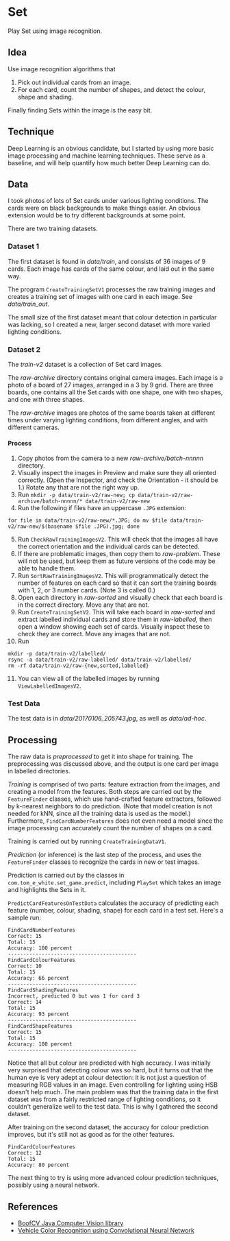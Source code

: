 # Set

Play Set using image recognition.

## Idea

Use image recognition algorithms that

1. Pick out individual cards from an image.
2. For each card, count the number of shapes, and detect the colour, shape and shading.

Finally finding Sets within the image is the easy bit.

## Technique

Deep Learning is an obvious candidate, but I started by using more basic image processing
and machine learning techniques. These serve as a baseline, and will help quantify
how much better Deep Learning can do.

## Data

I took photos of lots of Set cards under various lighting conditions. The cards were
on black backgrounds to make things easier. An obvious extension would be to try
different backgrounds at some point.

There are two training datasets.

### Dataset 1

The first dataset is found in _data/train_, and consists of 36 images of 9 cards.
Each image has cards of the same colour, and laid out in the same way.

The program `CreateTrainingSetV1` processes the raw training images and creates
a training set of images with one card in each image. See _data/train_out_.

The small size of the first dataset meant that colour detection in particular was
lacking, so I created a new, larger second dataset with more varied lighting conditions.

### Dataset 2

The _train-v2_ dataset is a collection of Set card images.

The _raw-archive_ directory contains original camera images. Each image is a 
photo of a board of 27 images, arranged in a 3 by 9 grid. There are three
boards, one contains all the Set cards with one shape, one with two shapes,
and one with three shapes.

The _raw-archive_ images are photos of the same boards taken at different times under
varying lighting conditions, from different angles, and with different cameras.

#### Process

1. Copy photos from the camera to a new _raw-archive/batch-nnnnn_ directory.
2. Visually inspect the images in Preview and make sure they all oriented correctly.
(Open the Inspector, and check the Orientation - it should be 1.) Rotate any that
are not the right way up.
3. Run `mkdir -p data/train-v2/raw-new; cp data/train-v2/raw-archive/batch-nnnnn/* data/train-v2/raw-new`
4. Run the following if files have an uppercase `.JPG` extension:
```
for file in data/train-v2/raw-new/*.JPG; do mv $file data/train-v2/raw-new/$(basename $file .JPG).jpg; done
```
5. Run `CheckRawTrainingImagesV2`. This will check that the images all have the correct orientation and the
individual cards can be detected.
6. If there are problematic images, then copy them to _raw-problem_. These will not be used, but
keep them as future versions of the code may be able to handle them.
7. Run `SortRawTrainingImagesV2`. This will programmatically detect the number of features on
each card so that it can sort the training boards with 1, 2, or 3 number cards. (Note 3 is called 0.)
8. Open each directory in _raw-sorted_ and visually check that each board is in the correct
directory. Move any that are not.
9. Run `CreateTrainingSetV2`. This will take each board in _raw-sorted_ and extract labelled
individual cards and store them in _raw-labelled_, then open a window showing each set of
cards. Visually inspect these to check they are correct. Move any images that are not.
10. Run 
```
mkdir -p data/train-v2/labelled/
rsync -a data/train-v2/raw-labelled/ data/train-v2/labelled/
rm -rf data/train-v2/raw-{new,sorted,labelled}
```
11. You can view all of the labelled images by running `ViewLabelledImagesV2`.

### Test Data

The test data is in _data/20170106_205743.jpg_, as well as _data/ad-hoc_.

## Processing

The raw data is _preprocessed_ to get it into shape for training. The preprocessing
was discussed above, and the output is one card per image in labelled directories.

_Training_ is comprised of two parts: feature extraction from the images, and creating a
model from the features. Both steps are carried out by the `FeatureFinder` classes, which
use hand-crafted feature extractors, followed by k-nearest neighbors to do prediction.
(Note that model creation is not needed for kNN, since all the training data is used as the
model.) Furthermore, `FindCardNumberFeatures` does not even need a model since the
image processing can accurately count the number of shapes on a card.

Training is carried out by running `CreateTrainingDataV1`.

_Prediction_ (or inference) is the last step of the process, and uses the `FeatureFinder`
classes to recognize the cards in new or test images.

Prediction is carried out by the classes in `com.tom_e_white.set_game.predict`, including
`PlaySet` which takes an image and highlights the Sets in it.

`PredictCardFeaturesOnTestData`
calculates the accuracy of predicting each feature (number, colour, shading, shape) for each
card in a test set. Here's a sample run:

```
FindCardNumberFeatures
Correct: 15
Total: 15
Accuracy: 100 percent
------------------------------------------
FindCardColourFeatures
Correct: 10
Total: 15
Accuracy: 66 percent
------------------------------------------
FindCardShadingFeatures
Incorrect, predicted 0 but was 1 for card 3
Correct: 14
Total: 15
Accuracy: 93 percent
------------------------------------------
FindCardShapeFeatures
Correct: 15
Total: 15
Accuracy: 100 percent
------------------------------------------
```

Notice that all but colour are predicted with high accuracy. I was initially very
surprised that detecting colour was so hard, but it turns out that the human eye
is very adept at colour detection: it is not just a question of measuring RGB
values in an image. Even controlling for lighting using HSB doesn't help much.
The main problem was that the training data in the first dataset was from a fairly
restricted range of lighting conditions, so it couldn't generalize well to the test
data. This is why I gathered the second dataset.

After training on the second dataset, the accuracy for colour prediction improves,
but it's still not as good as for the other features.

```
FindCardColourFeatures
Correct: 12
Total: 15
Accuracy: 80 percent
```

The next thing to try is using more advanced colour prediction techniques, possibly
using a neural network.

## References

* [BoofCV Java Computer Vision library](http://boofcv.org/index.php?title=Manual)
* [Vehicle Color Recognition using Convolutional Neural Network](https://arxiv.org/pdf/1510.07391.pdf)
